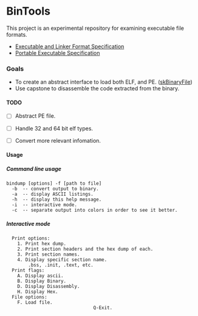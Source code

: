 # BinTools
This project is an experimental repository for examining executable file formats. 

- [Executable and Linker Format Specification](http://man7.org/linux/man-pages/man5/elf.5.html)
- [Portable Executable Specification](https://docs.microsoft.com/en-us/windows/desktop/Debug/pe-format)


### Goals
- To create an abstract interface to load both ELF, and PE. ([skBinaryFile](https://github.com/CharlesCarley/BinTools/blob/master/Source/skBinaryFile.h))
- Use capstone to disassemble the code extracted from the binary.



#### TODO
- [ ] Abstract PE file.
- [ ] Handle 32 and 64 bit elf types.
- [ ] Convert more relevant infomation.


#### Usage


##### Command line usage
```
bindump [options] -f [path to file]
  -b  -- convert output to binary.
  -a  -- display ASCII listings.
  -h  -- display this help message.
  -i  -- interactive mode.
  -c  -- separate output into colors in order to see it better.
```



##### Interactive mode
```
  Print options:
    1. Print hex dump.
    2. Print section headers and the hex dump of each.
    3. Print section names.
    4. Display specific section name.
        .bss, .init, .text, etc.
  Print flags:
    A. Display ascii.
    B. Display Binary.
    D. Display Disassembly.
    H. Display Hex.
  File options:
    F. Load file.
                                Q-Exit.
```
